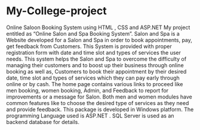 # My-College-project
Online Saloon Booking System using HTML , CSS and ASP.NET
My project entitled as “Online Salon and Spa Booking System”. Salon
and Spa is a Website developed for a Salon and Spa in order to book appointments, pay, get
feedback from Customers. This System is provided with proper registration form with date
and time slot and types of services the user needs.
This system helps the Salon and Spa to overcome the difficulty of managing
their customers and to boost up their business through online booking as well as, Customers
to book their appointment by their desired date, time slot and types of services which they
can pay early through online or by cash.
The home page contains various links to proceed like men booking, women
booking, Admin, and Feedback to report for improvements or a message for Salon.
Both men and women modules have common features like to choose the
desired type of services as they need and provide feedback.
This package is developed in Windows platform. The programming Language
used is ASP.NET . SQL Server is used as an backend database for details.
